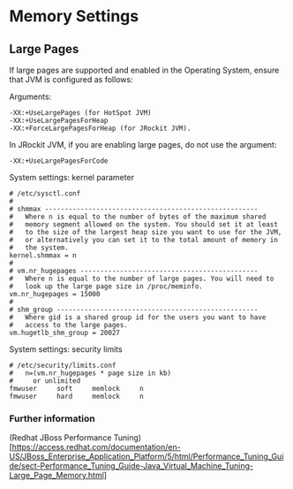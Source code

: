 Memory Settings
===============

## Large Pages

If large pages are supported and enabled in the Operating System, 
ensure that JVM is configured as follows:

Arguments:

    -XX:+UseLargePages (for HotSpot JVM)
    -XX:+UseLargePagesForHeap
    -XX:+ForceLargePagesForHeap (for JRockit JVM).

In JRockit JVM, if you are enabling large pages, do not use the argument:

    -XX:+UseLargePagesForCode

System settings: kernel parameter

    # /etc/sysctl.conf
    #
    # shmmax ------------------------------------------------------
    #   Where n is equal to the number of bytes of the maximum shared
    #   memory segment allowed on the system. You should set it at least 
    #   to the size of the largest heap size you want to use for the JVM, 
    #   or alternatively you can set it to the total amount of memory in 
    #   the system.
    kernel.shmmax = n
    #
    # vm.nr_hugepages ---------------------------------------------
    #   Where n is equal to the number of large pages. You will need to 
    #   look up the large page size in /proc/meminfo.
    vm.nr_hugepages = 15000
    #
    # shm_group ---------------------------------------------------
    #   Where gid is a shared group id for the users you want to have 
    #   access to the large pages.
    vm.hugetlb_shm_group = 20027
    
System settings: security limits
    
    # /etc/security/limits.conf
    #   n=(vm.nr_hugepages * page size in kb)
    #     or unlimited
    fmwuser     soft     memlock     n
    fmwuser     hard     memlock     n

### Further information

(Redhat JBoss Performance Tuning)[https://access.redhat.com/documentation/en-US/JBoss_Enterprise_Application_Platform/5/html/Performance_Tuning_Guide/sect-Performance_Tuning_Guide-Java_Virtual_Machine_Tuning-Large_Page_Memory.html]


